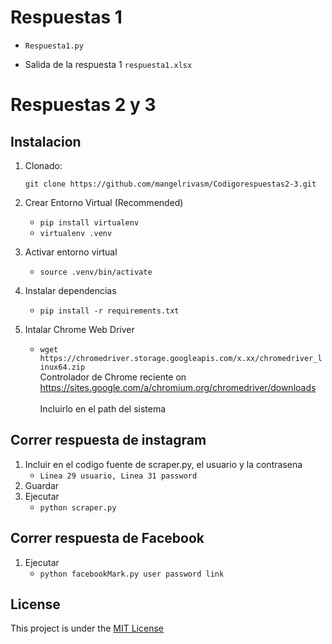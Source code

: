 # Respuestas 1

- `Respuesta1.py`

- Salida de la respuesta 1 `respuesta1.xlsx`

# Respuestas 2 y 3


## Instalacion
1. Clonado:

   
    `git clone https://github.com/mangelrivasm/Codigorespuestas2-3.git`
    
    
2. Crear Entorno Virtual (Recommended)<br/> 
    - `pip install virtualenv`
    - `virtualenv .venv`  
    
3. Activar entorno virtual
    - `source .venv/bin/activate`

4. Instalar dependencias
    - `pip install -r requirements.txt`

5. Intalar Chrome Web Driver
    - `wget https://chromedriver.storage.googleapis.com/x.xx/chromedriver_linux64.zip` <br>
    Controlador de Chrome reciente on https://sites.google.com/a/chromium.org/chromedriver/downloads <br /> <br />
    Incluirlo en el path del sistema

## Correr respuesta de instagram
1. Incluir en el codigo fuente de scraper.py, el usuario y la contrasena
	- `Linea 29 usuario, Linea 31 password`
2. Guardar
3. Ejecutar
    - `python scraper.py`

## Correr respuesta de Facebook

1. Ejecutar
    - `python facebookMark.py user password link` 

## License
This project is under the [MIT License](https://github.com/AgiMaulana/instagram-comments-scraper/blob/master/LICENSE.md)
